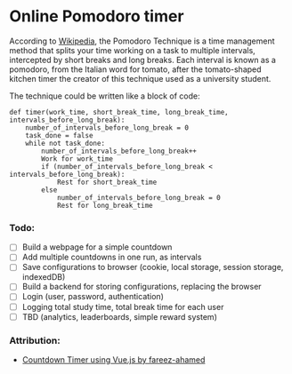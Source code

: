 # Online Pomodoro timer
According to [Wikipedia](https://en.wikipedia.org/wiki/Pomodoro_Technique), the Pomodoro Technique is a time management method that splits your time working on a task to multiple intervals, intercepted by short breaks and long breaks. Each interval is known as a pomodoro, from the Italian word for tomato, after the tomato-shaped kitchen timer the creator of this technique used as a university student.

The technique could be written like a block of code:
```
def timer(work_time, short_break_time, long_break_time, intervals_before_long_break):
    number_of_intervals_before_long_break = 0
    task_done = false
    while not task_done:
        number_of_intervals_before_long_break++
        Work for work_time
        if (number_of_intervals_before_long_break < intervals_before_long_break):
            Rest for short_break_time
        else
            number_of_intervals_before_long_break = 0
            Rest for long_break_time
```

### Todo:
- [ ] Build a webpage for a simple countdown
- [ ] Add multiple countdowns in one run, as intervals
- [ ] Save configurations to browser (cookie, local storage, session storage, indexedDB)
- [ ] Build a backend for storing configurations, replacing the browser
- [ ] Login (user, password, authentication)
- [ ] Logging total study time, total break time for each user
- [ ] TBD (analytics, leaderboards, simple reward system)

### Attribution:
- [Countdown Timer using Vue.js by fareez-ahamed](https://github.com/fareez-ahamed/countdown-vuejs)
